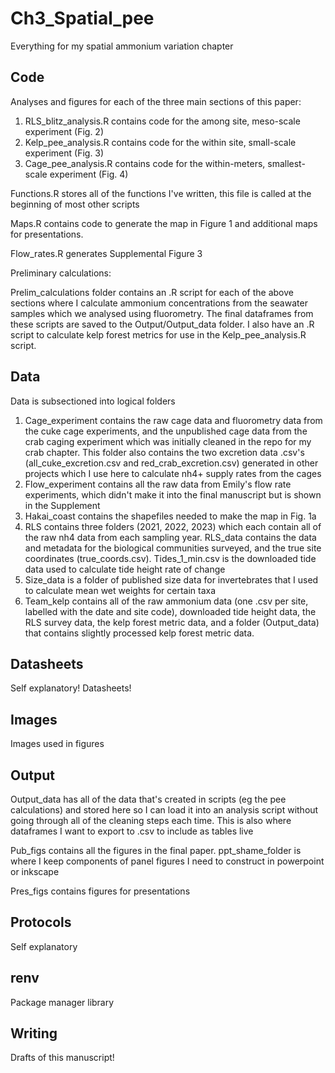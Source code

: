 # Ch3_Spatial_pee
Everything for my spatial ammonium variation chapter

## Code
Analyses and figures for each of the three main sections of this paper:
1) RLS_blitz_analysis.R contains code for the among site, meso-scale experiment (Fig. 2)
2) Kelp_pee_analysis.R contains code for the within site, small-scale experiment (Fig. 3)
3) Cage_pee_analysis.R contains code for the within-meters, smallest-scale experiment (Fig. 4)

Functions.R stores all of the functions I've written, this file is called at the beginning of most other scripts

Maps.R contains code to generate the map in Figure 1 and additional maps for presentations.

Flow_rates.R generates Supplemental Figure 3

Preliminary calculations:

Prelim_calculations folder contains an .R script for each of the above sections where I calculate ammonium concentrations from the seawater samples which we analysed using fluorometry. The final dataframes from these scripts are saved to the Output/Output_data folder. I also have an .R script to calculate kelp forest metrics for use in the Kelp_pee_analysis.R script.

## Data
Data is subsectioned into logical folders
1) Cage_experiment contains the raw cage data and fluorometry data from the cuke cage experiments, and the unpublished cage data from the crab caging experiment which was initially cleaned in the repo for my crab chapter. This folder also contains the two excretion data .csv's (all_cuke_excretion.csv and red_crab_excretion.csv) generated in other projects which I use here to calculate nh4+ supply rates from the cages
2) Flow_experiment contains all the raw data from Emily's flow rate experiments, which didn't make it into the final manuscript but is shown in the Supplement
3) Hakai_coast contains the shapefiles needed to make the map in Fig. 1a
4) RLS contains three folders (2021, 2022, 2023) which each contain all of the raw nh4 data from each sampling year. RLS_data contains the data and metadata for the biological communities surveyed, and the true site coordinates (true_coords.csv). Tides_1_min.csv is the downloaded tide data used to calculate tide height rate of change
6) Size_data is a folder of published size data for invertebrates that I used to calculate mean wet weights for certain taxa
7) Team_kelp contains all of the raw ammonium data (one .csv per site, labelled with the date and site code), downloaded tide height data, the RLS survey data, the kelp forest metric data, and a folder (Output_data) that contains slightly processed kelp forest metric data.


## Datasheets
Self explanatory! Datasheets!

## Images
Images used in figures

## Output

Output_data has all of the data that's created in scripts (eg the pee calculations) and stored here so I can load it into an analysis script without going through all of the cleaning steps each time. This is also where dataframes I want to export to .csv to include as tables live

Pub_figs contains all the figures in the final paper. ppt_shame_folder is where I keep components of panel figures I need to construct in powerpoint or inkscape

Pres_figs contains figures for presentations

## Protocols
Self explanatory

## renv
Package manager library

## Writing
Drafts of this manuscript!

